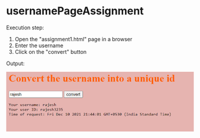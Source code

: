 # usernamePageAssignment

Execution step:
1. Open the "assignment1.html" page in a browser
2. Enter the username
3. Click on the "convert" button

Output:


![alt text](https://github.com/rajeshcyadav/usernamePageAssignment/blob/main/output.png?raw=true)
